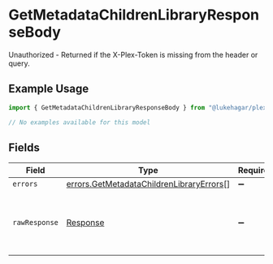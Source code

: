 # GetMetadataChildrenLibraryResponseBody

Unauthorized - Returned if the X-Plex-Token is missing from the header or query.

## Example Usage

```typescript
import { GetMetadataChildrenLibraryResponseBody } from "@lukehagar/plexjs/sdk/models/errors";

// No examples available for this model
```

## Fields

| Field                                                                                                       | Type                                                                                                        | Required                                                                                                    | Description                                                                                                 |
| ----------------------------------------------------------------------------------------------------------- | ----------------------------------------------------------------------------------------------------------- | ----------------------------------------------------------------------------------------------------------- | ----------------------------------------------------------------------------------------------------------- |
| `errors`                                                                                                    | [errors.GetMetadataChildrenLibraryErrors](../../../sdk/models/errors/getmetadatachildrenlibraryerrors.md)[] | :heavy_minus_sign:                                                                                          | N/A                                                                                                         |
| `rawResponse`                                                                                               | [Response](https://developer.mozilla.org/en-US/docs/Web/API/Response)                                       | :heavy_minus_sign:                                                                                          | Raw HTTP response; suitable for custom response parsing                                                     |